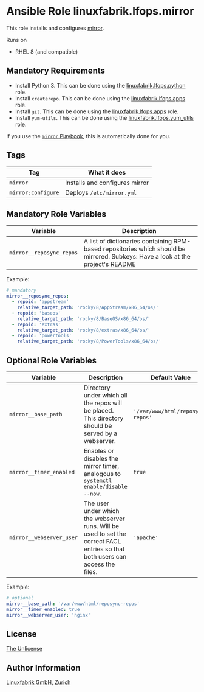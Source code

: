 # Ansible Role linuxfabrik.lfops.mirror

This role installs and configures [mirror](https://github.com/Linuxfabrik/mirror).

Runs on

* RHEL 8 (and compatible)


## Mandatory Requirements

* Install Python 3. This can be done using the [linuxfabrik.lfops.python](https://github.com/Linuxfabrik/lfops/tree/main/roles/python) role.
* Install `createrepo`. This can be done using the [linuxfabrik.lfops.apps](https://github.com/Linuxfabrik/lfops/tree/main/roles/apps) role.
* Install `git`. This can be done using the [linuxfabrik.lfops.apps](https://github.com/Linuxfabrik/lfops/tree/main/roles/apps) role.
* Install `yum-utils`. This can be done using the [linuxfabrik.lfops.yum_utils](https://github.com/Linuxfabrik/lfops/tree/main/roles/yum_utils) role.

If you use the [`mirror` Playbook](https://github.com/Linuxfabrik/lfops/blob/main/playbooks/mirror.yml), this is automatically done for you.


## Tags

| Tag      | What it does                   |
| ---      | ------------                   |
| `mirror` | Installs and configures mirror |
| `mirror:configure` | Deploys `/etc/mirror.yml` |


## Mandatory Role Variables

| Variable | Description |
| -------- | ----------- |
| `mirror__reposync_repos` | A list of dictionaries containing RPM-based repositories which should be mirrored. Subkeys: Have a look at the project's [README](https://github.com/Linuxfabrik/mirror/blob/main/README.md#synopsis---the-configuration-file) |

Example:
```yaml
# mandatory
mirror__reposync_repos:
  - repoid: 'appstream'
    relative_target_path: 'rocky/8/AppStream/x86_64/os/'
  - repoid: 'baseos'
    relative_target_path: 'rocky/8/BaseOS/x86_64/os/'
  - repoid: 'extras'
    relative_target_path: 'rocky/8/extras/x86_64/os/'
  - repoid: 'powertools'
    relative_target_path: 'rocky/8/PowerTools/x86_64/os/'
```


## Optional Role Variables

| Variable | Description | Default Value |
| -------- | ----------- | ------------- |
| `mirror__base_path` | Directory under which all the repos will be placed. This directory should be served by a webserver. | `'/var/www/html/reposync-repos'` |
| `mirror__timer_enabled` | Enables or disables the mirror timer, analogous to `systemctl enable/disable --now`. | `true` |
| `mirror__webserver_user` | The user under which the webserver runs. Will be used to set the correct FACL entries so that both users can access the files. | `'apache'` |

Example:
```yaml
# optional
mirror__base_path: '/var/www/html/reposync-repos'
mirror__timer_enabled: true
mirror__webserver_user: 'nginx'
```


## License

[The Unlicense](https://unlicense.org/)


## Author Information

[Linuxfabrik GmbH, Zurich](https://www.linuxfabrik.ch)

